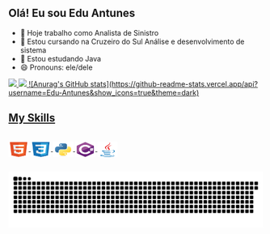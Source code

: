 ## Olá! Eu sou Edu Antunes


- 🔭 Hoje trabalho como Analista de Sinistro
- 👯 Estou cursando na Cruzeiro do Sul Análise e desenvolvimento de sistema 
- 🌱 Estou estudando Java
- 😄 Pronouns: ele/dele

<div>
  <a href="https://github.com/Edu-Antunes">
  <img height="180em" src="https://github-readme-stats.vercel.app/api?username=Edu-Antunes&show_icons=true&theme=dark&include_all_commits=true&count_private=true"/>
  <img height="180em" src="https://github-readme-stats.vercel.app/api/top-langs/?username=Edu-Antunes&layout=compact&langs_count=16&theme=dark"/>
    ![Anurag's GitHub stats](https://github-readme-stats.vercel.app/api?username=Edu-Antunes&show_icons=true&theme=dark)
</div>
  
  ## My Skills
  
<div style="display: inline_block"><br>
  <img align="center" alt="Edu-HTML" height="30" width="40" src="https://raw.githubusercontent.com/devicons/devicon/master/icons/html5/html5-original.svg">
  <img align="center" alt="Edu-CSS" height="30" width="40" src="https://raw.githubusercontent.com/devicons/devicon/master/icons/css3/css3-original.svg">
  <img align="center" alt="Edu-Python" height="30" width="40" src="https://raw.githubusercontent.com/devicons/devicon/master/icons/python/python-original.svg">
  <img align="center" alt="Edu-Csharp" height="30" width="40" src="https://raw.githubusercontent.com/devicons/devicon/master/icons/csharp/csharp-original.svg">
  <img align="center" alt="Edu-java" height="30" width="40" src="https://raw.githubusercontent.com/devicons/devicon/master/icons/java/java-original.svg">  
</div>
  
 ##
  
<div> 
  
 
  ![Snake animation](https://github.com/Edu-Antunes/Edu-Antunes/blob/output/github-contribution-grid-snake.svg) 
 
 
</div>
 
  


